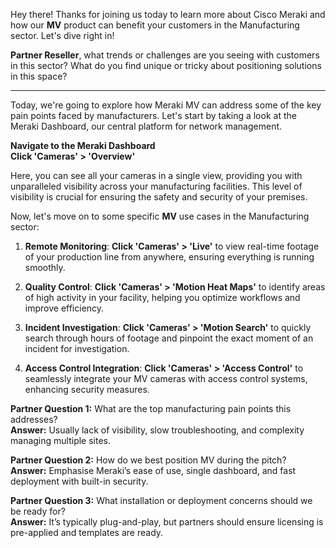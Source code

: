 Hey there! Thanks for joining us today to learn more about Cisco Meraki and how our **MV** product can benefit your customers in the Manufacturing sector. Let's dive right in!

**Partner Reseller**, what trends or challenges are you seeing with customers in this sector? What do you find unique or tricky about positioning solutions in this space?

---

Today, we're going to explore how Meraki MV can address some of the key pain points faced by manufacturers. Let's start by taking a look at the Meraki Dashboard, our central platform for network management.

**Navigate to the Meraki Dashboard**  
**Click 'Cameras' > 'Overview'**

Here, you can see all your cameras in a single view, providing you with unparalleled visibility across your manufacturing facilities. This level of visibility is crucial for ensuring the safety and security of your premises.

Now, let's move on to some specific **MV** use cases in the Manufacturing sector:

1. **Remote Monitoring**: **Click 'Cameras' > 'Live'** to view real-time footage of your production line from anywhere, ensuring everything is running smoothly.

2. **Quality Control**: **Click 'Cameras' > 'Motion Heat Maps'** to identify areas of high activity in your facility, helping you optimize workflows and improve efficiency.

3. **Incident Investigation**: **Click 'Cameras' > 'Motion Search'** to quickly search through hours of footage and pinpoint the exact moment of an incident for investigation.

4. **Access Control Integration**: **Click 'Cameras' > 'Access Control'** to seamlessly integrate your MV cameras with access control systems, enhancing security measures.

**Partner Question 1:** What are the top manufacturing pain points this addresses?  
**Answer:** Usually lack of visibility, slow troubleshooting, and complexity managing multiple sites.

**Partner Question 2:** How do we best position MV during the pitch?  
**Answer:** Emphasise Meraki’s ease of use, single dashboard, and fast deployment with built-in security.

**Partner Question 3:** What installation or deployment concerns should we be ready for?  
**Answer:** It’s typically plug-and-play, but partners should ensure licensing is pre-applied and templates are ready.
